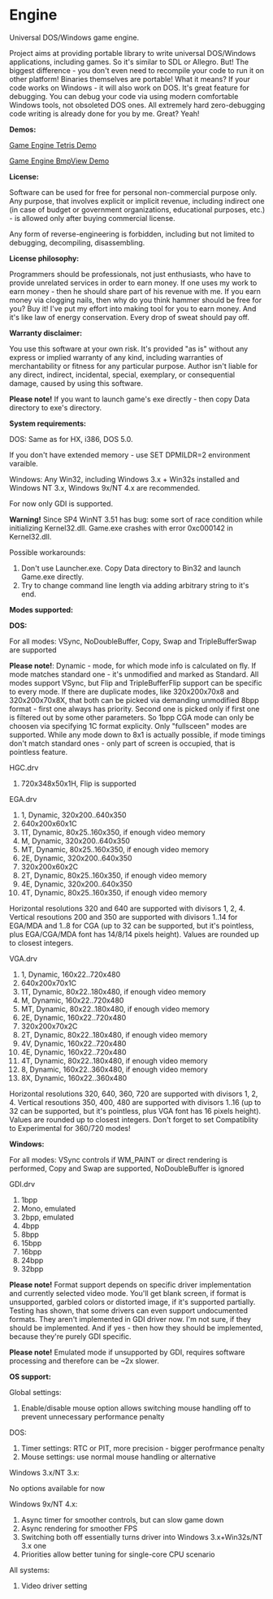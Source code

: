 # Engine
Universal DOS/Windows game engine.

Project aims at providing portable library to write universal DOS/Windows applications, including games. So it's similar to SDL or Allegro. But! The biggest difference - you don't even need to recompile your code to run it on other platform! Binaries themselves are portable! What it means? If your code works on Windows - it will also work on DOS. It's great feature for debugging. You can debug your code via using modern comfortable Windows tools, not obsoleted DOS ones. All extremely hard zero-debugging code writing is already done for you by me. Great? Yeah!

**Demos:**

[Game Engine Tetris Demo](https://github.com/MrMadguy64/EngineTetrisDemo)

[Game Engine BmpView Demo](https://github.com/MrMadguy64/EngineBmpViewDemo)

**License:**

Software can be used for free for personal non-commercial purpose only. Any purpose, that involves explicit or implicit revenue, including indirect one (in case of budget or government organizations, educational purposes, etc.) - is allowed only after buying commercial license.

Any form of reverse-engineering is forbidden, including but not limited to debugging, decompiling, disassembling.

**License philosophy:**

Programmers should be professionals, not just enthusiasts, who have to provide unrelated services in order to earn money. If one uses my work to earn money - then he should share part of his revenue with me. If you earn money via clogging nails, then why do you think hammer should be free for you? Buy it! I've put my effort into making tool for you to earn money. And it's like law of energy conservation. Every drop of sweat should pay off.

**Warranty disclaimer:** 

You use this software at your own risk. It's provided "as is" without any express or implied warranty of any kind, including warranties of merchantability or fitness for any particular purpose. Author isn't liable for any direct, indirect, incidental, special, exemplary, or consequential damage, caused by using this software.

**Please note!** If you want to launch game's exe directly - then copy Data directory to exe's directory.

**System requirements:**

DOS: Same as for HX, i386, DOS 5.0.

If you don't have extended memory - use SET DPMILDR=2 environment varaible.

Windows: Any Win32, including Windows 3.x + Win32s installed and Windows NT 3.x, Windows 9x/NT 4.x are recommended.

For now only GDI is supported.

**Warning!** Since SP4 WinNT 3.51 has bug: some sort of race condition while initializing Kernel32.dll. Game.exe crashes with error 0xc000142 in Kernel32.dll.

Possible workarounds:
1) Don't use Launcher.exe. Copy Data directory to Bin32 and launch Game.exe directly.
2) Try to change command line length via adding arbitrary string to it's end.

**Modes supported:**

**DOS:**

For all modes: VSync, NoDoubleBuffer, Copy, Swap and TripleBufferSwap are supported

**Please note!**: Dynamic - mode, for which mode info is calculated on fly. If mode matches standard one - it's unmodified and marked as Standard. All modes support VSync, but Flip and TripleBufferFlip support can be specific to every mode. If there are duplicate modes, like 320x200x70x8 and 320x200x70x8X, that both can be picked via demanding unmodified 8bpp format - first one always has priority. Second one is picked only if first one is filtered out by some other parameters. So 1bpp CGA mode can only be choosen via specifying 1C format explicity. Only "fullsceen" modes are supported. While any mode down to 8x1 is actually possible, if mode timings don't match standard ones - only part of screen is occupied, that is pointless feature.

HGC.drv
1) 720x348x50x1H, Flip is supported

EGA.drv
1) 1, Dynamic, 320x200..640x350
2) 640x200x60x1C
3) 1T, Dynamic, 80x25..160x350, if enough video memory
4) M, Dynamic, 320x200..640x350
5) MT, Dynamic, 80x25..160x350, if enough video memory
6) 2E, Dynamic, 320x200..640x350
7) 320x200x60x2C
8) 2T, Dynamic, 80x25..160x350, if enough video memory
9) 4E, Dynamic, 320x200..640x350
10) 4T, Dynamic, 80x25..160x350, if enough video memory

Horizontal resolutions 320 and 640 are supported with divisors 1, 2, 4. Vertical resoutions 200 and 350 are supported with divisors 1..14 for EGA/MDA and 1..8 for CGA (up to 32 can be supported, but it's pointless, plus EGA/CGA/MDA font has 14/8/14 pixels height). Values are rounded up to closest integers.

VGA.drv
1) 1, Dynamic, 160x22..720x480
2) 640x200x70x1C
3) 1T, Dynamic, 80x22..180x480, if enough video memory
4) M, Dynamic, 160x22..720x480
5) MT, Dynamic, 80x22..180x480, if enough video memory
6) 2E, Dynamic, 160x22..720x480
7) 320x200x70x2C
8) 2T, Dynamic, 80x22..180x480, if enough video memory
9) 4V, Dynamic, 160x22..720x480
10) 4E, Dynamic, 160x22..720x480
11) 4T, Dynamic, 80x22..180x480, if enough video memory
12) 8, Dynamic, 160x22..360x480, if enough video memory
13) 8X, Dynamic, 160x22..360x480

Horizontal resolutions 320, 640, 360, 720 are supported with divisors 1, 2, 4. Vertical resoutions 350, 400, 480 are supported with divisors 1..16 (up to 32 can be supported, but it's pointless, plus VGA font has 16 pixels height). Values are rounded up to closest integers. Don't forget to set Compatiblity to Experimental for 360/720 modes!

**Windows:**

For all modes: VSync controls if WM_PAINT or direct rendering is performed, Copy and Swap are supported, NoDoubleBuffer is ignored

GDI.drv
1) 1bpp
2) Mono, emulated
3) 2bpp, emulated
4) 4bpp
5) 8bpp
6) 15bpp
7) 16bpp
8) 24bpp
9) 32bpp

**Please note!** Format support depends on specific driver implementation and currently selected video mode. You'll get blank screen, if format is unsupported, garbled colors or distorted image, if it's supported partially. Testing has shown, that some drivers can even support undocumented formats. They aren't implemented in GDI driver now. I'm not sure, if they should be implemented. And if yes - then how they should be implemented, because they're purely GDI specific.

**Please note!** Emulated mode if unsupported by GDI, requires software processing and therefore can be ~2x slower.

**OS support:**

Global settings:

1) Enable/disable mouse option allows switching mouse handling off to prevent unnecessary performance penalty

DOS:

1) Timer settings: RTC or PIT, more precision - bigger perofrmance penalty
2) Mouse settings: use normal mouse handling or alternative

Windows 3.x/NT 3.x:

No options available for now

Windows 9x/NT 4.x:

1) Async timer for smoother controls, but can slow game down
2) Async rendering for smoother FPS
3) Switching both off essentially turns driver into Windows 3.x+Win32s/NT 3.x one
4) Priorities allow better tuning for single-core CPU scenario

All systems:

1) Video driver setting
